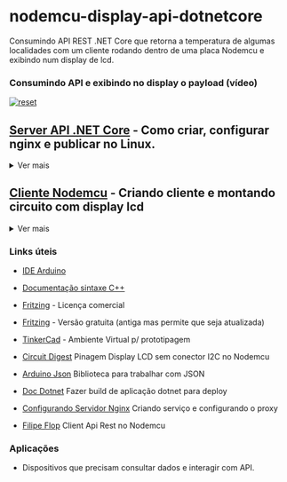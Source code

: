 # nodemcu-display-api-dotnetcore

Consumindo API REST .NET Core que retorna a temperatura de algumas localidades com um cliente rodando dentro de uma placa Nodemcu e exibindo num display de lcd.

### Consumindo API e exibindo no display o payload (vídeo)
<p>
 <a target="_blank" rel="noopener noreferrer" href="https://youtu.be/5IAuFDBAtKw" >
  <img src="https://user-images.githubusercontent.com/22710963/77842518-a0b5df80-7169-11ea-96f1-57ad53e3c168.png" alt="reset" style="max-width:100%;"></a>
</p> 
  

 ## [Server API .NET Core](https://github.com/sganzerla/nodemcu-display-api-dotnetcore/tree/master/server-api) - Como criar, configurar nginx e publicar no Linux.
 
<details><summary>  Ver mais </summary>
<p>

 ### Tecnologias utilizadas
 
 - [Ubuntu 19.10](https://ubuntu.com/download/desktop/thank-you?version=19.10&architecture=amd64) - Sistema Operacional 
 
 - [.Net Core 3.1](https://docs.microsoft.com/pt-br/dotnet/core/install/linux-package-manager-ubuntu-1910) - SDK .NET Core 3.1
   
- [Nginx](https://www.nginx.com/) - Hospedar aplicações web e rodar serviços


## 1° Etapa - Criando projeto e gerando artefato para publicar no servidor 

Execute os seguintes comandos dentro do terminal:

#### Verifica se há versão .NET Core SDK instalada na máquina, resposta 
```
user@user:~$ sudo dotnet --list-sdks
```

#### Criando projeto API e acessando diretório do projeto
```
user@user:~$ sudo dotnet new api -n wheater-api && cd wheater-api
```

#### Rodando a aplicação para verificar se foi criada corretamente

Importante que as portas 5000 e 5001 estejam disponíveis
```
user@user:~/wheater-api$ sudo dotnet run
```

Acesse a seguinte URL https://localhost:5001/WeatherForecast

<p>
 <a target="_blank" rel="noopener noreferrer" href="https://user-images.githubusercontent.com/22710963/77859558-89660900-71e0-11ea-8bd6-8c848676f1b7.png" >
  <img src="https://user-images.githubusercontent.com/22710963/77859558-89660900-71e0-11ea-8bd6-8c848676f1b7.png" alt="reset" style="max-width:100%;"></a>
</p> 

Pare de rodar a aplicação para liberar as portas novamente digitando Ctrl + C dentro do terminal

#### Gerando artefato para publicação no servidor

```
user@user:~/wheater-api$ sudo dotnet publish
```

#### Movendo o artefato gerado para diretório de publicação

```
user@user:~/wheater-api$ sudo cp -r bin/Debug/netcoreapp3.1/publish /var/www/html/wheater-api
```

Etapa 1 concluída.


## 2° Etapa - Instalando Nginx, criando serviço 

#### Instalando Nginx 

```
user@user:~$ sudo apt update && sudo apt install nginx
```

#### Criando serviço para rodar aplicação .NET

```
user@user:~$ sudo gedit /etc/systemd/system/wheater-api.service
```

Dentro do arquivo colar as seguintes configurações 

```
[Unit]
Description=Wheater-api running on Ubuntu
[Service]
WorkingDirectory=/var/www/html/wheater-api
ExecStart=/usr/bin/dotnet /var/www/html/wheater-api/wheater-api.dll
Restart=always
# Restart service after 10 seconds if the dotnet service crashes:
RestartSec=10
KillSignal=SIGINT
SyslogIdentifier=wheater-api
User=www-data
Environment=ASPNETCORE_ENVIRONMENT=Production
Environment=DOTNET_PRINT_TELEMETRY_MESSAGE=false
[Install]
WantedBy=multi-user.target
```

#### Habilitando serviço para iniciar junto com sistema operacional
```
user@user:~$ sudo systemctl enable wheater-api.service
```

#### Iniciar serviço

```
user@user:~$ sudo systemctl start wheater-api.service
```

#### Conferir status do serviço

```
user@user:~$ sudo systemctl status wheater-api.service
```
Etapa 2 concluída

## 3° Etapa - Configurando proxy reverso

#### Criando arquivo de configuração

```
user@user:~$ sudo gedit /etc/nginx/sites-available/wheater-api
```

Colar dentro do arquivo as configurações abaixo

```
server {
         listen [::]:5001;
         listen 5001;

        root /var/www/html/wheater-api;
        server_name wheater-api *.wheater-api;

        location / {
                     proxy_pass      http://localhost:5000/;
                     proxy_http_version 1.1;
                     proxy_set_header   Upgrade $http_upgrade;                    
                     proxy_set_header   Connection $http_connection; 
                     proxy_set_header   Host $host;
                     proxy_cache_bypass $http_upgrade;
                     proxy_set_header   X-Forwarded-For $proxy_add_x_forwarded_for;
                     proxy_set_header   X-Forwarded-Proto $scheme;
                     proxy_set_header 'Access-Control-Allow-Headers' '*';
                     proxy_set_header 'Access-Control-Allow-Methods' 'GET,POST,OPTIONS,PUT,DELETE';
        } 
}
```
#### Criando link simbólico para habilitar o site


```
user@user:~$ sudo ln -s /etc/nginx/sites-available/wheater-api /etc/nginx/sites-enabled/
```

#### Consultar sintaxe do arquivo de configuração

```
user@user:~$ sudo nginx -t
```

#### Restartando Nginx para pegar configurações

```
user@user:~ sudo systemctl restart nginx
```

#### Acessar no navegador 
Com localhost http://localhost:5001/WeatherForecast e com seu próprio ip 


Etapa 3 concluída.

## 4° Etapa - Liberando portas do firewall e realizando redirecionamento de portas dentro do roteador 

Liberando portas no firewall da máquina
```
$ sudo apt-get install ufw
$ sudo ufw allow 5000/tcp
$ sudo ufw allow 5001/tcp
$ sudo ufw enable
$ sudo ufw status verbose
```
No roteador precisa ser criado regra para redirecionar solicitações para a porta 5000/5001 para o IP da máquina do servidor

https://www.youtube.com/watch?v=9havP7L2Smk



</p>
</details>
 
 
## [Cliente Nodemcu](https://github.com/sganzerla/nodemcu-display-api-dotnetcore/tree/master/client-api/nodemcu-display) - Criando cliente e montando circuito com display lcd 
 

<details><summary> Ver mais </summary>
<p>

  ### Circuito 
 
 <p>
 <a target="_blank" rel="https://user-images.githubusercontent.com/22710963/77842571-33ef1500-716a-11ea-9ab7-eddb25cc5211.png" >
  <img src="https://user-images.githubusercontent.com/22710963/77842571-33ef1500-716a-11ea-9ab7-eddb25cc5211.png" alt="reset" style="max-width:100%"></a>
</p> 

  ## Hardware necessário
```
- a) 1 Nodemcu   
- b) 1 Display LCD 16X2 
- c) 1 Potenciometro Linear 500k  
- d) 1 Protoboard
- e) 12-15 Cabos de conexão   
```
### a) Placa Nodemcu v1 
 Possui pinos de alimentação somente de 3.3v
 
<p><a target="_blank" rel="noopener noreferrer" href="https://user-images.githubusercontent.com/22710963/77499726-a0e47100-6e31-11ea-9768-2aabb681259e.png">
  <img src="https://user-images.githubusercontent.com/22710963/77499726-a0e47100-6e31-11ea-9768-2aabb681259e.png" alt="reset" style="max-width:100%;"></a></p> 

 ### b) Display LCD 16X2 
  
  Atenção os pinos devem estar soldados no display senão não funciona.
 
<p><a target="_blank" rel="noopener noreferrer" href="https://user-images.githubusercontent.com/22710963/77712613-0d3aae00-6fb3-11ea-892b-0d5e8753b394.png">
  <img src="https://user-images.githubusercontent.com/22710963/77712613-0d3aae00-6fb3-11ea-892b-0d5e8753b394.png" alt="reset" style="max-width:100%;"></a></p>

### c) Potenciometro Linear 500k
  <p><a target="_blank" rel="noopener noreferrer" href="https://user-images.githubusercontent.com/22710963/77713295-c1890400-6fb4-11ea-87e0-9f36d23c9042.png">
  <img src="https://user-images.githubusercontent.com/22710963/77713295-c1890400-6fb4-11ea-87e0-9f36d23c9042.png" alt="reset" style="max-width:100%;"></a></p> 
   
  ### d) Protoboard 
<p><a target="_blank" rel="noopener noreferrer" href="https://user-images.githubusercontent.com/22710963/77499362-a8574a80-6e30-11ea-9744-a15c3206fd50.png">
  <img src="https://user-images.githubusercontent.com/22710963/77499362-a8574a80-6e30-11ea-9744-a15c3206fd50.png" alt="reset" style="max-width:100%;"></a></p> 

  ### e) Cabos de conexão
<p><a target="_blank" rel="noopener noreferrer" href="https://user-images.githubusercontent.com/22710963/77499606-5662f480-6e31-11ea-96fd-9e268dceb50f.png">
  <img src="https://user-images.githubusercontent.com/22710963/77499606-5662f480-6e31-11ea-96fd-9e268dceb50f.png" alt="reset" style="max-width:100%;"></a></p> 


### Configuração:

- Alterar rede wifi e senha

```
// altere com o nome da sua rede wifi
const char *ssid = "Wii";
// altere com a senha da sua wifi
const char *password = "12345678";

```

- Alterar URL para consumir API e o intervalo em que é chamada

```
const String urlGet = "http://192.168.1.5:5001/WeatherForecast";
// Tempo para checar API
const long tempoMiliseg = 5000;
```

- Alterar os dados do payload exibidos no display

JSON Recebido

```
[
  {
    "date": "2020-03-30T11:11:17.8544144-03:00",
    "temperatureC": 18,
    "temperatureF": 64,
    "summary": "Mild"
  },
  {
    "date": "2020-03-31T11:11:17.8545598-03:00",
    "temperatureC": 48,
    "temperatureF": 118,
    "summary": "Sweltering"
  },
  {
    "date": "2020-04-01T11:11:17.8545632-03:00",
    "temperatureC": -18,
    "temperatureF": 0,
    "summary": "Hot"
  },
  {
    "date": "2020-04-02T11:11:17.8545635-03:00",
    "temperatureC": 12,
    "temperatureF": 53,
    "summary": "Chilly"
  },
  {
    "date": "2020-04-03T11:11:17.8545637-03:00",
    "temperatureC": 39,
    "temperatureF": 102,
    "summary": "Freezing"
  }
]
```
Exibindo chave summary e temperatureC

```

  //carregando os valores nas variaveis
  const char *summary = json[0]["summary"];
  const int temp = json[0]["temperatureC"];
 
}

```


</p>
</details>


### Links úteis

 
- [IDE Arduino](https://www.arduino.cc/en/Main/Software)
 
- [Documentação sintaxe C++](https://www.arduino.cc/reference/en/)

- [Fritzing](https://fritzing.org/home/) - Licença comercial

- [Fritzing](https://softfamous.com/fritzing/download/) - Versão gratuita (antiga mas permite que seja atualizada)

- [TinkerCad](https://www.tinkercad.com) - Ambiente Virtual p/ prototipagem
 
- [Circuit Digest](https://circuitdigest.com/microcontroller-projects/interfacing-lcd-with-nodemcu) Pinagem Display LCD sem conector I2C no Nodemcu

- [Arduino Json](https://arduinojson.org/v6/api/json/deserializejson/) Biblioteca para trabalhar com JSON

- [Doc Dotnet](https://docs.microsoft.com/pt-br/dotnet/core/tools/dotnet-build) Fazer build de aplicação dotnet para deploy

- [Configurando Servidor Nginx](https://github.com/sganzerla/run-dotnetcore-nginx-server) Criando serviço e configurando o proxy

- [Filipe Flop](https://www.filipeflop.com/blog/como-utilizar-uma-api-no-esp8266-nodemcu-boas-praticas-para-integracoes/) Client Api Rest no Nodemcu
 

 ###  Aplicações
 
 - Dispositivos que precisam consultar dados e interagir com API.


